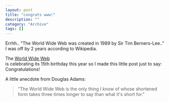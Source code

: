 ```yaml
--- 
layout: post 
title: "congrats www!"
description: ""
category: "Archive"
tags: []
---  
```

<p class="update">Errhh.. "The World Wide Web was created in 1989 by Sir Tim Berners-Lee.." I was off by 2 years according to Wikipedia. </p><p>The <a href="http://en.wikipedia.org/wiki/World_wide_web">World Wide Web</a> <br/> is celebrating its 15th birthday this year so I made this little post just to say: Congratulations!</p> <p>A little anecdote from Douglas Adams:</p> <p><blockquote>"The World Wide Web is the only thing I know of whose shortened form takes three times longer to say than what it's short for."</blockquote></p>